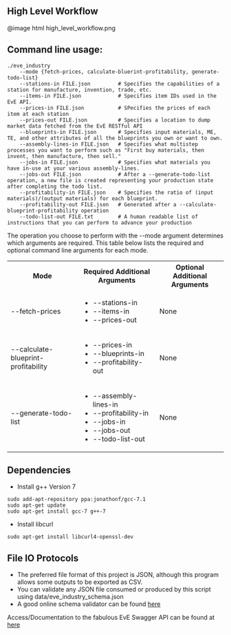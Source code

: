 High Level Workflow
----
@image html high_level_workflow.png

Command line usage:
----
````
./eve_industry
    --mode {fetch-prices, calculate-bluerint-profitability, generate-todo-list}
    --stations-in FILE.json         # Specifies the capabilities of a station for manufacture, invention, trade, etc.
    --items-in FILE.json            # Specifies item IDs used in the EvE API.
    --prices-in FILE.json           # SPecifies the prices of each item at each station
    --prices-out FILE.json          # Specifies a location to dump market data fetched from the EvE RESTful API
    --blueprints-in FILE.json       # Specifies input materials, ME, TE, and other attributes of all the blueprints you own or want to own.
    --assembly-lines-in FILE.json   # Specifies what multistep processes you want to perform such as "First buy materials, then invent, then manufacture, then sell."
    --jobs-in FILE.json             # Specifies what materials you have in-use at your various assembly-lines.
    --jobs-out FILE.json            # After a --generate-todo-list operation, a new file is created representing your production state after completing the todo list.
    --profitability-in FILE.json    # Specifies the ratio of (input materials)/(output materials) for each blueprint.
    --profitability-out FILE.json   # Generated after a --calculate-blueprint-profitability operation
    --todo-list-out FILE.txt        # A human readable list of instructions that you can perform to advance your production
````

The operation you choose to perform with the --mode argument determines which
arguments are required.  This table below lists the required and optional
command line arguments for each mode.

<table>
    <tr>
        <th>Mode</th>
        <th>Required Additional Arguments</th>
        <th>Optional Additional Arguments</th>
    </tr>
    <tr>
        <td>--fetch-prices</td>
        <td>
            <ul>
                <li>--stations-in</li>
                <li>--items-in</li>
                <li>--prices-out</li>
            </ul>
        </td>
        <td>None</td>
    </tr>
    <tr>
        <td>--calculate-blueprint-profitability</td>
        <td>
            <ul>
                <li>--prices-in</li>
                <li>--blueprints-in</li>
                <li>--profitability-out</li>
            </ul>
        </td>
        <td>None</td>
    </tr>
    <tr>
        <td>--generate-todo-list</td>
        <td>
            <ul>
                <li>--assembly-lines-in</li>
                <li>--profitability-in</li>
                <li>--jobs-in</li>
                <li>--jobs-out</li>
                <li>--todo-list-out</li>
            </ul>
        </td>
        <td>None</td>
    </tr>
</table>

Dependencies
----
*   Install g++ Version 7
````
sudo add-apt-repository ppa:jonathonf/gcc-7.1
sudo apt-get update
sudo apt-get install gcc-7 g++-7
````
    
*   Install libcurl
````
sudo apt-get install libcurl4-openssl-dev
````

File IO Protocols
----
*   The preferred file format of this project is JSON, although this program allows
    some outputs to be exported as CSV.
*   You can validate any JSON file consumed or produced by this script using
    data/eve_industry_schema.json
*   A good online schema validator can be found <a href="https://json-schema-validator.herokuapp.com/">here</a>

Access/Documentation to the fabulous EvE Swagger API can be found at <a href="https://esi.tech.ccp.is/latest/">here</a>
